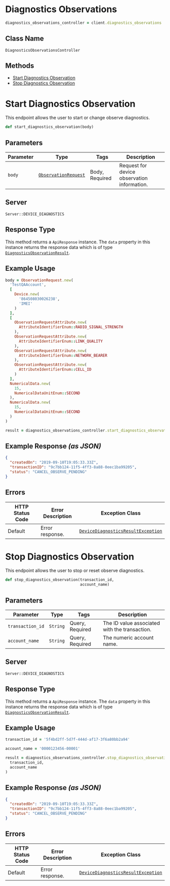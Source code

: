 # Diagnostics Observations

```ruby
diagnostics_observations_controller = client.diagnostics_observations
```

## Class Name

`DiagnosticsObservationsController`

## Methods

* [Start Diagnostics Observation](../../doc/controllers/diagnostics-observations.md#start-diagnostics-observation)
* [Stop Diagnostics Observation](../../doc/controllers/diagnostics-observations.md#stop-diagnostics-observation)


# Start Diagnostics Observation

This endpoint allows the user to start or change observe diagnostics.

```ruby
def start_diagnostics_observation(body)
```

## Parameters

| Parameter | Type | Tags | Description |
|  --- | --- | --- | --- |
| `body` | [`ObservationRequest`](../../doc/models/observation-request.md) | Body, Required | Request for device observation information. |

## Server

`Server::DEVICE_DIAGNOSTICS`

## Response Type

This method returns a `ApiResponse` instance. The `data` property in this instance returns the response data which is of type [`DiagnosticsObservationResult`](../../doc/models/diagnostics-observation-result.md).

## Example Usage

```ruby
body = ObservationRequest.new(
  'TestQAAccount',
  [
    Device.new(
      '864508030026238',
      'IMEI'
    )
  ],
  [
    ObservationRequestAttribute.new(
      AttributeIdentifierEnum::RADIO_SIGNAL_STRENGTH
    ),
    ObservationRequestAttribute.new(
      AttributeIdentifierEnum::LINK_QUALITY
    ),
    ObservationRequestAttribute.new(
      AttributeIdentifierEnum::NETWORK_BEARER
    ),
    ObservationRequestAttribute.new(
      AttributeIdentifierEnum::CELL_ID
    )
  ],
  NumericalData.new(
    15,
    NumericalDataUnitEnum::SECOND
  ),
  NumericalData.new(
    15,
    NumericalDataUnitEnum::SECOND
  )
)

result = diagnostics_observations_controller.start_diagnostics_observation(body)
```

## Example Response *(as JSON)*

```json
{
  "createdOn": "2019-09-10T19:05:33.33Z",
  "transactionID": "9c7bb124-11f5-4ff3-8a88-0eec1ba99205",
  "status": "CANCEL_OBSERVE_PENDING"
}
```

## Errors

| HTTP Status Code | Error Description | Exception Class |
|  --- | --- | --- |
| Default | Error response. | [`DeviceDiagnosticsResultException`](../../doc/models/device-diagnostics-result-exception.md) |


# Stop Diagnostics Observation

This endpoint allows the user to stop or reset observe diagnostics.

```ruby
def stop_diagnostics_observation(transaction_id,
                                 account_name)
```

## Parameters

| Parameter | Type | Tags | Description |
|  --- | --- | --- | --- |
| `transaction_id` | `String` | Query, Required | The ID value associated with the transaction. |
| `account_name` | `String` | Query, Required | The numeric account name. |

## Server

`Server::DEVICE_DIAGNOSTICS`

## Response Type

This method returns a `ApiResponse` instance. The `data` property in this instance returns the response data which is of type [`DiagnosticsObservationResult`](../../doc/models/diagnostics-observation-result.md).

## Example Usage

```ruby
transaction_id = '5f4bd2ff-5d7f-444d-af17-3f6a80bb2a94'

account_name = '0000123456-00001'

result = diagnostics_observations_controller.stop_diagnostics_observation(
  transaction_id,
  account_name
)
```

## Example Response *(as JSON)*

```json
{
  "createdOn": "2019-09-10T19:05:33.33Z",
  "transactionID": "9c7bb124-11f5-4ff3-8a88-0eec1ba99205",
  "status": "CANCEL_OBSERVE_PENDING"
}
```

## Errors

| HTTP Status Code | Error Description | Exception Class |
|  --- | --- | --- |
| Default | Error response. | [`DeviceDiagnosticsResultException`](../../doc/models/device-diagnostics-result-exception.md) |

